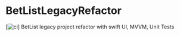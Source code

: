 # BetListLegacyRefactor
[![ci](https://github.com/spyrosskordos/BetListLegacyRefactor/actions/workflows/ci.yml/badge.svg)]
BetList legacy project refactor with swift UI, MVVM, Unit Tests
